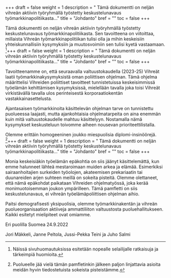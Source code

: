 +++
draft = false
weight = 1
description = " Tämä dokumentti on neljän vihreän aktiivin työryhmällä työstetty keskustelunavaus työmarkkinapolitiikasta..."
title = "Johdanto"
bref = ""
toc = false
+++



Tämä dokumentti on neljän vihreän aktiivin työryhmällä työstetty keskustelunavaus työmarkkinapolitiikasta. Sen tavoitteena on viitoittaa, millaista Vihreän työmarkkinapolitiikan tulisi olla ja mihin keskeisiin yhteiskunnallisiin kysymyksiin ja muutosvoimiin sen tulisi kyetä vastaamaan. [^1]+++
draft = false
weight = 1
description = " Tämä dokumentti on neljän vihreän aktiivin työryhmällä työstetty keskustelunavaus työmarkkinapolitiikasta..."
title = "Johdanto"
bref = ""
toc = false
+++



Tavoitteenamme on, että seuraavalla valtuustokaudella (2023-25) Vihreät laatii työmarkkinakysymyksistä oman poliittisen ohjelman. Tämä ohjelma määrittelisi Vihreiden poliittiset tavoitteet tunnistetuissa keskeisimmissä työelämän kehittämisen kysymyksissä, mielellään tavalla joka toisi Vihreät virkistävällä tavalla ulos perinteisestä korporaatiokentän vastakkainasettelusta.

Ajantasaisen työmarkkinoita käsittelevän ohjelman tarve on tunnistettu puolueessa laajasti, mutta ajankohtaisia ohjelmatarpeita on aina enemmän kuin mitä valtuustokaudelle mahtuu käsittelyyn. Nostamalla nämä kysymykset keskusteluun toivomme aiheen nousevan prioriteettilistalla. 

Olemme erittäin homogeeninen joukko miespuolisia diplomi-insinöörejä. [^2]+++
draft = false
weight = 1
description = " Tämä dokumentti on neljän vihreän aktiivin työryhmällä työstetty keskustelunavaus työmarkkinapolitiikasta..."
title = "Johdanto"
bref = ""
toc = false
+++


 Monia keskeisiäkin työelämän epäkohtia on siis jäänyt käsittelemättä, kun emme halunneet lähteä mestaroimaan muiden arkea ja elämää. Esimerkiksi sairaanhoitajien surkeiden työolojen, akateemisen prekariaatin tai duunareiden arjen suhteen meillä on sokeita pisteitä. Olemme olettaneet, että nämä epäkohdat paikataan Vihreiden ohjelmatyössä, joka kerää monimuotoisemman joukon ympärilleen. Tämä pamfletti on siis keskustelunavaus, ei vihreän työelämäpoliittisen ohjelman aihio. 

Paitsi demografisesti yksipuolisia, olemme työmarkkinakentän ja vihreän puolueorganisaation aktiiveja ammattiliiton valtuustosta puoluehallitukseen. Kaikki esitetyt mielipiteet ovat omiamme.

Eri puolilla Suomea 24.9.2022

Jori Mäkkeli, Janne Peltola, Jussi-Pekka Teini ja Juho Salmi

[^1]: Näissä sivuhuomautuksissa esitetään nopealle selailijalle ratkaisuja ja tärkeimpiä huomioita.
[^2]: Puolueelle jää vielä tämän pamfletinkin jälkeen paljon linjattavia asioita meidän hyvin tiedostetuista sokeista pisteistämme.
